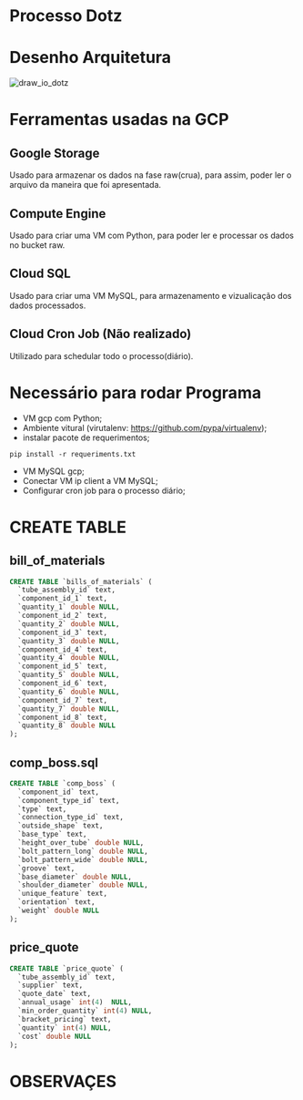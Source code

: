 # Processo Dotz

# Desenho Arquitetura
![draw_io_dotz](https://user-images.githubusercontent.com/65379861/82136360-87cdc000-97e3-11ea-9c51-f35f93d94367.png)

# Ferramentas usadas na GCP

## Google Storage
Usado para armazenar os dados na fase raw(crua), para assim, poder ler o arquivo da maneira que foi apresentada.

## Compute Engine
Usado para criar uma VM com Python, para poder ler e processar os dados no bucket raw.

## Cloud SQL
Usado para criar uma VM MySQL, para armazenamento e vizualicação dos dados processados.

## Cloud Cron Job (Não realizado)
Utilizado para schedular todo o processo(diário).

# Necessário para rodar Programa
* VM gcp com Python;
* Ambiente vitural (virutalenv: https://github.com/pypa/virtualenv);
* instalar pacote de requerimentos;
``` shell
pip install -r requeriments.txt
```
* VM MySQL gcp;
* Conectar VM ip client a VM MySQL;
* Configurar cron job para o processo diário;

# CREATE TABLE
## bill_of_materials
``` sql
CREATE TABLE `bills_of_materials` (
  `tube_assembly_id` text,
  `component_id_1` text,
  `quantity_1` double NULL,
  `component_id_2` text,
  `quantity_2` double NULL,
  `component_id_3` text,
  `quantity_3` double NULL,
  `component_id_4` text,
  `quantity_4` double NULL,
  `component_id_5` text,
  `quantity_5` double NULL,
  `component_id_6` text,
  `quantity_6` double NULL,
  `component_id_7` text,
  `quantity_7` double NULL,
  `component_id_8` text,
  `quantity_8` double NULL
);
```
## comp_boss.sql
``` sql
CREATE TABLE `comp_boss` (
  `component_id` text,
  `component_type_id` text,
  `type` text,
  `connection_type_id` text,
  `outside_shape` text,
  `base_type` text,
  `height_over_tube` double NULL,
  `bolt_pattern_long` double NULL,
  `bolt_pattern_wide` double NULL,
  `groove` text,
  `base_diameter` double NULL,
  `shoulder_diameter` double NULL,
  `unique_feature` text,
  `orientation` text,
  `weight` double NULL
);
``` 

## price_quote
``` sql
CREATE TABLE `price_quote` (
  `tube_assembly_id` text,
  `supplier` text,
  `quote_date` text,
  `annual_usage` int(4)  NULL,
  `min_order_quantity` int(4) NULL,
  `bracket_pricing` text,
  `quantity` int(4) NULL,
  `cost` double NULL
);
```
# OBSERVAÇES
